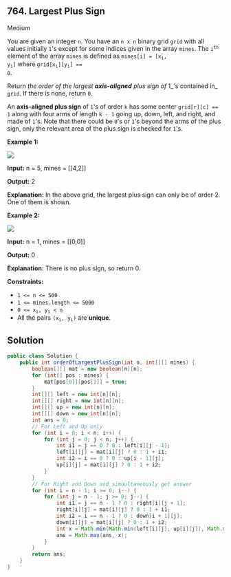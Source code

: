 ## 764\. Largest Plus Sign

Medium

You are given an integer `n`. You have an `n x n` binary grid `grid` with all values initially `1`'s except for some indices given in the array `mines`. The <code>i<sup>th</sup></code> element of the array `mines` is defined as <code>mines[i] = [x<sub>i</sub>, y<sub>i</sub>]</code> where <code>grid[x<sub>i</sub>][y<sub>i</sub>] == 0</code>.

Return _the order of the largest **axis-aligned** plus sign of_ 1_'s contained in_ `grid`. If there is none, return `0`.

An **axis-aligned plus sign** of `1`'s of order `k` has some center `grid[r][c] == 1` along with four arms of length `k - 1` going up, down, left, and right, and made of `1`'s. Note that there could be `0`'s or `1`'s beyond the arms of the plus sign, only the relevant area of the plus sign is checked for `1`'s.

**Example 1:**

![](https://assets.leetcode.com/uploads/2021/06/13/plus1-grid.jpg)

**Input:** n = 5, mines = \[\[4,2]]

**Output:** 2

**Explanation:** In the above grid, the largest plus sign can only be of order 2. One of them is shown.

**Example 2:**

![](https://assets.leetcode.com/uploads/2021/06/13/plus2-grid.jpg)

**Input:** n = 1, mines = \[\[0,0]]

**Output:** 0

**Explanation:** There is no plus sign, so return 0.

**Constraints:**

*   `1 <= n <= 500`
*   `1 <= mines.length <= 5000`
*   <code>0 <= x<sub>i</sub>, y<sub>i</sub> < n</code>
*   All the pairs <code>(x<sub>i</sub>, y<sub>i</sub>)</code> are **unique**.

## Solution

```java
public class Solution {
    public int orderOfLargestPlusSign(int n, int[][] mines) {
        boolean[][] mat = new boolean[n][n];
        for (int[] pos : mines) {
            mat[pos[0]][pos[1]] = true;
        }
        int[][] left = new int[n][n];
        int[][] right = new int[n][n];
        int[][] up = new int[n][n];
        int[][] down = new int[n][n];
        int ans = 0;
        // For Left and Up only
        for (int i = 0; i < n; i++) {
            for (int j = 0; j < n; j++) {
                int i1 = j == 0 ? 0 : left[i][j - 1];
                left[i][j] = mat[i][j] ? 0 : 1 + i1;
                int i2 = i == 0 ? 0 : up[i - 1][j];
                up[i][j] = mat[i][j] ? 0 : 1 + i2;
            }
        }
        // For Right and Down and simoultaneously get answer
        for (int i = n - 1; i >= 0; i--) {
            for (int j = n - 1; j >= 0; j--) {
                int i1 = j == n - 1 ? 0 : right[i][j + 1];
                right[i][j] = mat[i][j] ? 0 : 1 + i1;
                int i2 = i == n - 1 ? 0 : down[i + 1][j];
                down[i][j] = mat[i][j] ? 0 : 1 + i2;
                int x = Math.min(Math.min(left[i][j], up[i][j]), Math.min(right[i][j], down[i][j]));
                ans = Math.max(ans, x);
            }
        }
        return ans;
    }
}
```